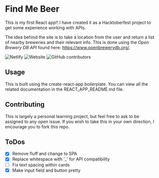 # Find Me Beer

This is my  first React app!! I have created it as a Hacktoberfest project to get some experience working with APIs.

The idea behind the site is to take a location from the user and return a list of nearby breweries and their relevant info. This is done using the *Open Brewery DB API* found here: https://www.openbrewerydb.org/.

![Netlify](https://img.shields.io/netlify/4bbdb89a-e127-45cc-9c58-c9cc1dff6b1e) ![Website](https://img.shields.io/website?down_color=red&down_message=down&up_color=blue&up_message=up&url=https%3A%2F%2Ffindmebeer.app) ![GitHub contributors](https://img.shields.io/github/contributors/mstewgt/FindMeBeer)

## Usage

This is built using the create-react-app boilerplate. You can view all the related documentation in the REACT_APP_README.md file.

## Contributing

This is largely a personal learning project, but feel free to ask to be assigned to any open issue. If you wish to take this in your own direction, I encourage you to fork this repo.

## ToDos

- [X] Remove fluff and change to SPA
- [X] Replace whitespace with '_' for API compatibility
- [ ] Fix text spacing within cards
- [X] Make input field and button pretty
